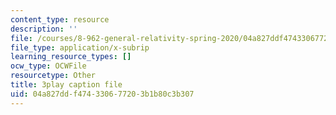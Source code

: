 ```yaml
---
content_type: resource
description: ''
file: /courses/8-962-general-relativity-spring-2020/04a827ddf474330677203b1b80c3b307_p_10lgn2BiI.srt
file_type: application/x-subrip
learning_resource_types: []
ocw_type: OCWFile
resourcetype: Other
title: 3play caption file
uid: 04a827dd-f474-3306-7720-3b1b80c3b307
---
```

